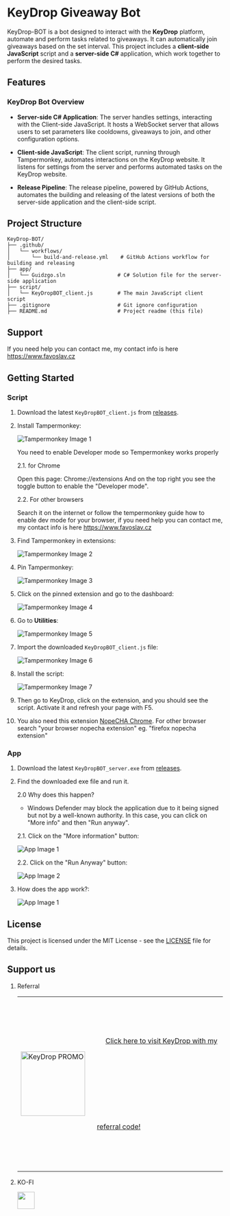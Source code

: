 # KeyDrop Giveaway Bot

KeyDrop-BOT is a bot designed to interact with the **KeyDrop** platform, automate and perform tasks related to giveaways. It can automatically join giveaways based on the set interval. This project includes a **client-side JavaScript** script and a **server-side C#** application, which work together to perform the desired tasks.

## Features

### KeyDrop Bot Overview

- **Server-side C# Application**: 
  The server handles settings, interacting with the Client-side JavaScript. It hosts a WebSocket server that allows users to set parameters like cooldowns, giveaways to join, and other configuration options.

- **Client-side JavaScript**: 
  The client script, running through Tampermonkey, automates interactions on the KeyDrop website. It listens for settings from the server and performs automated tasks on the KeyDrop website.

- **Release Pipeline**: 
  The release pipeline, powered by GitHub Actions, automates the building and releasing of the latest versions of both the server-side application and the client-side script.

## Project Structure

```
KeyDrop-BOT/
├── .github/
│   └── workflows/
│       └── build-and-release.yml    # GitHub Actions workflow for building and releasing
├── app/
│   └── Guidzgo.sln                 # C# Solution file for the server-side application
├── script/
│   └── KeyDropBOT_client.js        # The main JavaScript client script
├── .gitignore                      # Git ignore configuration
├── README.md                       # Project readme (this file)
```

## Support

If you need help you can contact me, my contact info is here https://www.favoslav.cz

## Getting Started

### Script

1. Download the latest `KeyDropBOT_client.js` from [releases](https://github.com/mrFavoslav/KeyDrop-BOT/releases).

2. Install Tampermonkey:

   ![Tampermonkey Image 1](https://api.favoslav.cz/v1/assets/keydropbot/monkey/1.png)

   You need to enable Developer mode so Tempermonkey works properly
   
      2.1. for Chrome

      Open this page: Chrome://extensions
      And on the top right you see the toggle button to enable the "Developer mode".

      2.2. For other browsers

      Search it on the internet or follow the tempermonkey guide how to enable dev mode for your browser, if you need help you can contact me, my contact info is here https://www.favoslav.cz


3. Find Tampermonkey in extensions:

   ![Tampermonkey Image 2](https://api.favoslav.cz/v1/assets/keydropbot/monkey/2.png)

4. Pin Tampermonkey:

   ![Tampermonkey Image 3](https://api.favoslav.cz/v1/assets/keydropbot/monkey/3.png)

5. Click on the pinned extension and go to the dashboard:

   ![Tampermonkey Image 4](https://api.favoslav.cz/v1/assets/keydropbot/monkey/4.png)

6. Go to **Utilities**:

   ![Tampermonkey Image 5](https://api.favoslav.cz/v1/assets/keydropbot/monkey/5.png)

7. Import the downloaded `KeyDropBOT_client.js` file:

   ![Tampermonkey Image 6](https://api.favoslav.cz/v1/assets/keydropbot/monkey/6.png)

8. Install the script:

   ![Tampermonkey Image 7](https://api.favoslav.cz/v1/assets/keydropbot/monkey/7.png)

9. Then go to KeyDrop, click on the extension, and you should see the script. Activate it and refresh your page with F5.

10. You also need this extension [NopeCHA Chrome](https://chromewebstore.google.com/detail/nopecha-captcha-solver/dknlfmjaanfblgfdfebhijalfmhmjjjo). For other browser search "your browser nopecha extension" eg. "firefox nopecha extension"

### App

1. Download the latest `KeyDropBOT_server.exe` from [releases](https://github.com/mrFavoslav/KeyDrop-BOT/releases).

2. Find the downloaded exe file and run it.

   2.0 Why does this happen?
   
   - Windows Defender may block the application due to it being signed but not by a well-known authority. In this case, you can click on "More info" and then "Run anyway".

   2.1. Click on the "More information" button:  
   
      ![App Image 1](https://api.favoslav.cz/v1/assets/keydropbot/app/1.png)

   2.2. Click on the "Run Anyway" button:  
   
      ![App Image 2](https://api.favoslav.cz/v1/assets/keydropbot/app/2.png)

5. How does the app work?:

   ![App Image 1](https://api.favoslav.cz/v1/assets/keydropbot/app/3.png)

## License

This project is licensed under the MIT License - see the [LICENSE](LICENSE) file for details.

## Support us

1. Referral

    <table>
      <tr>
        <td>
          <a href="https://key-drop.com/?code=FVSLV_">
            <img src="https://api.favoslav.cz/v1/assets/keydropbot/banner/1.png" alt="KeyDrop PROMO" width="150">
          </a>
        </td>
        <td style="vertical-align: middle; padding-left: 20px;">
            <a href="https://key-drop.com/?code=FVSLV_" style="margin-left: 20px; line-height: 200px;">
                Click here to visit KeyDrop with my referral code!
            </a>
        </td>
      </tr>
    </table>

2. KO-FI
   
    <a href="https://ko-fi.com/Y8Y7MIGB1"><img src="https://storage.ko-fi.com/cdn/kofi3.png?v=3" height="40" ></a>